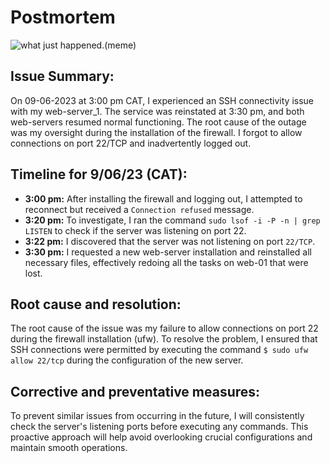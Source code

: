 # Postmortem
![what just happened.(meme)](https://s3.memeshappen.com/memes/what-just-happened-.jpg) 
## Issue Summary:

On 09-06-2023 at 3:00 pm CAT, I experienced an SSH connectivity issue with my web-server_1. The service was reinstated at 3:30 pm, and both web-servers resumed normal functioning. The root cause of the outage was my oversight during the installation of the firewall. I forgot to allow connections on port 22/TCP and inadvertently logged out.

## Timeline for 9/06/23 (CAT):

- **3:00 pm:** After installing the firewall and logging out, I attempted to reconnect but received a `Connection refused` message.
- **3:20 pm:** To investigate, I ran the command `sudo lsof -i -P -n | grep LISTEN` to check if the server was listening on port 22.
- **3:22 pm:** I discovered that the server was not listening on port `22/TCP`.
- **3:30 pm:** I requested a new web-server installation and reinstalled all necessary files, effectively redoing all the tasks on web-01 that were lost.

## Root cause and resolution:

The root cause of the issue was my failure to allow connections on port 22 during the firewall installation (ufw). To resolve the problem, I ensured that SSH connections were permitted by executing the command `$ sudo ufw allow 22/tcp` during the configuration of the new server.

## Corrective and preventative measures:

To prevent similar issues from occurring in the future, I will consistently check the server's listening ports before executing any commands. This proactive approach will help avoid overlooking crucial configurations and maintain smooth operations.
